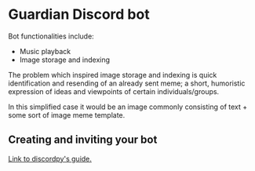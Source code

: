 # Guardian Discord bot

Bot functionalities include:
- Music playback
- Image storage and indexing

The problem which inspired image storage and indexing is quick identification and resending of an already sent meme; a short, humoristic expression of ideas and viewpoints of certain individuals/groups. 


In this simplified case it would be an image commonly consisting of text + some sort of image meme template.

## Creating and inviting your bot

[Link to discordpy's guide.](https://discordpy.readthedocs.io/en/latest/discord.html "Discordpy docs - invite, create")


